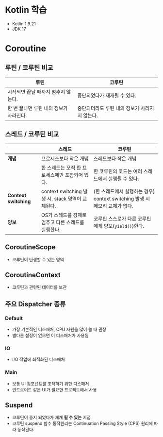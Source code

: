 # Kotlin 학습
- Kotlin 1.9.21
- JDK 17

# Coroutine
## 루틴 / 코루틴 비교
| 루틴                      | 코루틴                        |
|-------------------------|----------------------------|
|시작되면 끝날 때까지 멈추지 않는다.    | 중단되었다가 재개될 수 있다.           |
|한 번 끝나면 루틴 내의 정보가 사라진다. | 중단되더라도 루틴 내의 정보가 사라지지 않는다. |


## 스레드 / 코루틴 비교
|                       | 스레드                     | 코루틴                    |
|-----------------------|---------------------------|---------------------------|
| **개념**                | 프로세스보다 작은 개념      | 스레드보다 작은 개념        |
|                       | 한 스레드는 오직 한 프로세스에만 포함되어 있다.  | 한 코루틴의 코드는 여러 스레드에서 실행될 수 있다.|
| **Context switching** | context switching 발생 시, stack 영역이 교체된다. | (한 스레드에서 실행하는 경우) context switching 발생 시 메모리 교체가 없다. |
| **양보**                | OS가 스레드를 강제로 멈추고 다른 스레드를 실행한다. | 코루틴 스스로가 다른 코루틴에게 양보(`yield()`)한다. |

## CoroutineScope
- 코루틴이 탄생할 수 있는 영역
## CoroutineContext
- 코루틴과 관련된 데이터를 보관
## 주요 Dispatcher 종류
### Default
- 가장 기본적인 디스패처, CPU 자원을 많이 쓸 때 권장
- 별다른 설정이 없으면 이 디스패처가 사용됨
### IO
- I/O 작업에 최적화된 디스패처
### Main
- 보통 UI 컴포넌트를 조작하기 위한 디스패처
- 안드로이드 같은 UI가 필요한 프로젝트에서 사용

## Suspend
- 코루틴이 중지 되었다가 재개 **될 수 있는** 지점
- 코루틴 suspend 함수 동작원리는 Continuation Passing Style (CPS) 원리에 따라 동작된다.
